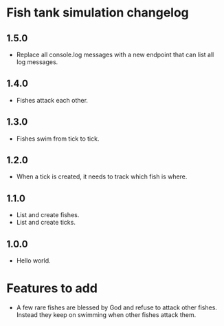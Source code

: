 # Fish tank simulation changelog

## 1.5.0
- Replace all console.log messages with a new endpoint that can list all log messages.

## 1.4.0
- Fishes attack each other.

## 1.3.0
- Fishes swim from tick to tick.

## 1.2.0
- When a tick is created, it needs to track which fish is where.

## 1.1.0
- List and create fishes.
- List and create ticks.

## 1.0.0
- Hello world.

# Features to add
- A few rare fishes are blessed by God and refuse to attack other fishes. Instead they keep on swimming when other fishes attack them.

